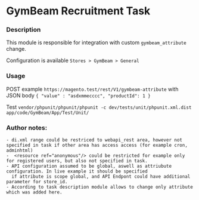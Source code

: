# GymBeam Recruitment Task

### Description

This module is responsible for integration with custom `gymbeam_attribute` change.

Configuration is available `Stores > GymBeam > General`

### Usage 

POST  example `https://magento.test/rest/V1/gymbeam-attribute` with JSON body
`{
    "value" : "asdxmmecccc",
    "productId": 1
}`

Test 
`vendor/phpunit/phpunit/phpunit -c dev/tests/unit/phpunit.xml.dist app/code/GymBeam/App/Test/Unit/`

### Author notes:
    - di.xml range could be restriced to webapi_rest area, however not specified in task if other area has access access (for example cron, adminhtml)
    -  <resource ref="anonymous"/> could be restricted for example only for registered users, but also not specified in task.
    - API configuration assumed to be global, aswell as attriubute configuration. In live example it should be specified
      if attribute is scope global, and API Endpont could have additional parameter for store_id.
    - According to task description module allows to change only attribute which was added here.

